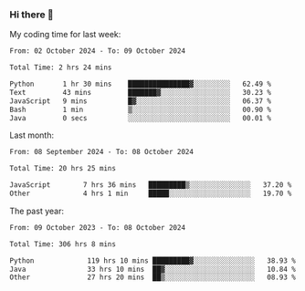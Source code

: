 ### Hi there 👋

My coding time for last week:

<!--START_SECTION:week-->

```txt
From: 02 October 2024 - To: 09 October 2024

Total Time: 2 hrs 24 mins

Python       1 hr 30 mins    ███████████████▓░░░░░░░░░   62.49 %
Text         43 mins         ███████▓░░░░░░░░░░░░░░░░░   30.23 %
JavaScript   9 mins          █▓░░░░░░░░░░░░░░░░░░░░░░░   06.37 %
Bash         1 min           ▒░░░░░░░░░░░░░░░░░░░░░░░░   00.90 %
Java         0 secs          ░░░░░░░░░░░░░░░░░░░░░░░░░   00.01 %
```

<!--END_SECTION:week-->

Last month:

<!--START_SECTION:month-->

```txt
From: 08 September 2024 - To: 08 October 2024

Total Time: 20 hrs 25 mins

JavaScript        7 hrs 36 mins   █████████▒░░░░░░░░░░░░░░░   37.20 %
Other             4 hrs 1 min     █████░░░░░░░░░░░░░░░░░░░░   19.70 %
```

<!--END_SECTION:month-->

The past year:

<!--START_SECTION:year-->

```txt
From: 09 October 2023 - To: 08 October 2024

Total Time: 306 hrs 8 mins

Python             119 hrs 10 mins █████████▓░░░░░░░░░░░░░░░   38.93 %
Java               33 hrs 10 mins  ██▓░░░░░░░░░░░░░░░░░░░░░░   10.84 %
Other              27 hrs 20 mins  ██▒░░░░░░░░░░░░░░░░░░░░░░   08.93 %
```

<!--END_SECTION:year-->
